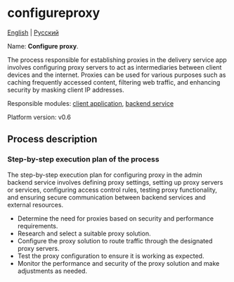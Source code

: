 # configureproxy

[English](configureproxy.md) | [Русский](configureproxy.ru.md)

Name: **Configure proxy**.

The process responsible for establishing proxies in the delivery service app involves configuring proxy servers to act as intermediaries between client devices and the internet. Proxies can be used for various purposes such as caching frequently accessed content, filtering web traffic, and enhancing security by masking client IP addresses.

Responsible modules: [client application](../../frontend/adminclient.md), [backend service](../../backend/adminbackend.md)

Platform version: v0.6

## Process description

### Step-by-step execution plan of the process

The step-by-step execution plan for configuring proxy in the admin backend service involves defining proxy settings, setting up proxy servers or services, configuring access control rules, testing proxy functionality, and ensuring secure communication between backend services and external resources.

- Determine the need for proxies based on security and performance requirements.
- Research and select a suitable proxy solution.
- Configure the proxy solution to route traffic through the designated proxy servers.
- Test the proxy configuration to ensure it is working as expected.
- Monitor the performance and security of the proxy solution and make adjustments as needed.
